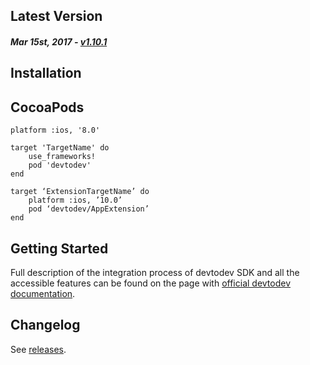 Latest Version 
--------------
##### _Mar 15st, 2017_ - [v1.10.1](https://github.com/devtodev-analytics/ios-sdk/releases/latest)


Installation
------------

## CocoaPods
```
platform :ios, '8.0'

target 'TargetName' do
	use_frameworks!
	pod 'devtodev'
end
```

```
target ‘ExtensionTargetName’ do
	platform :ios, ’10.0’
	pod ‘devtodev/AppExtension’
end
```

Getting Started
---------------
Full description of the integration process of devtodev SDK and all the accessible features can be found on the page with [official devtodev documentation](https://www.devtodev.com/help/4).

Changelog
---------
See [releases](https://github.com/devtodev-analytics/ios-sdk/releases).
